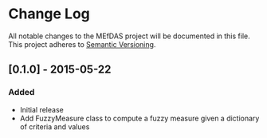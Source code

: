 # Change Log
All notable changes to the MEfDAS project will be documented in this file.
This project adheres to [Semantic Versioning](http://semver.org/).

## [0.1.0] - 2015-05-22
### Added

- Initial release
- Add FuzzyMeasure class to compute a fuzzy measure given a dictionary of criteria and values
